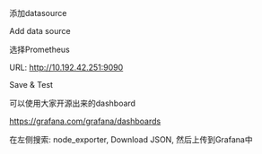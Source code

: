 添加datasource


Add data source

选择Prometheus

URL: http://10.192.42.251:9090

Save & Test


可以使用大家开源出来的dashboard

https://grafana.com/grafana/dashboards

在左侧搜索: node_exporter, Download JSON, 然后上传到Grafana中

